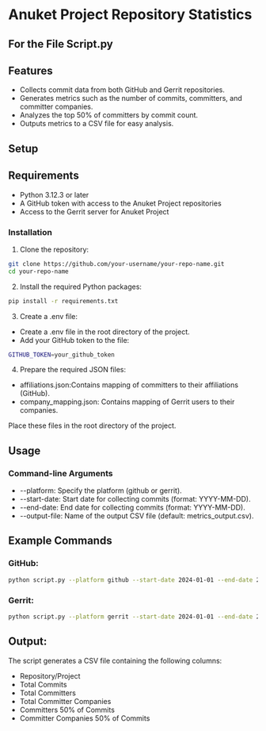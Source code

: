 # Anuket Project Repository Statistics 
## For the File Script.py

## Features

- Collects commit data from both GitHub and Gerrit repositories.
- Generates metrics such as the number of commits, committers, and committer companies.
- Analyzes the top 50% of committers by commit count.
- Outputs metrics to a CSV file for easy analysis.

## Setup

## Requirements
- Python 3.12.3 or later
- A GitHub token with access to the Anuket Project repositories
- Access to the Gerrit server for Anuket Project

### Installation

1. Clone the repository:
```bash
git clone https://github.com/your-username/your-repo-name.git
cd your-repo-name
```

2. Install the required Python packages:
```bash
pip install -r requirements.txt
```

3. Create a .env file:
- Create a .env file in the root directory of the project.
- Add your GitHub token to the file:
```bash
GITHUB_TOKEN=your_github_token
```

4. Prepare the required JSON files:

- affiliations.json:Contains mapping of committers to their affiliations (GitHub).
- company_mapping.json: Contains mapping of Gerrit users to their companies.

Place these files in the root directory of the project.

## Usage
### Command-line Arguments
- --platform: Specify the platform (github or gerrit).
- --start-date: Start date for collecting commits (format: YYYY-MM-DD).
- --end-date: End date for collecting commits (format: YYYY-MM-DD).
- --output-file: Name of the output CSV file (default: metrics_output.csv).

## Example Commands
### GitHub:
```bash
python script.py --platform github --start-date 2024-01-01 --end-date 2024-07-31 --output-file github_metrics.csv
```

### Gerrit:
```bash
python script.py --platform gerrit --start-date 2024-01-01 --end-date 2024-07-31 --output-file gerrit_metrics.csv
```

## Output:

The script generates a CSV file containing the following columns:

- Repository/Project
- Total Commits
- Total Committers
- Total Committer Companies
- Committers 50% of Commits
- Committer Companies 50% of Commits
